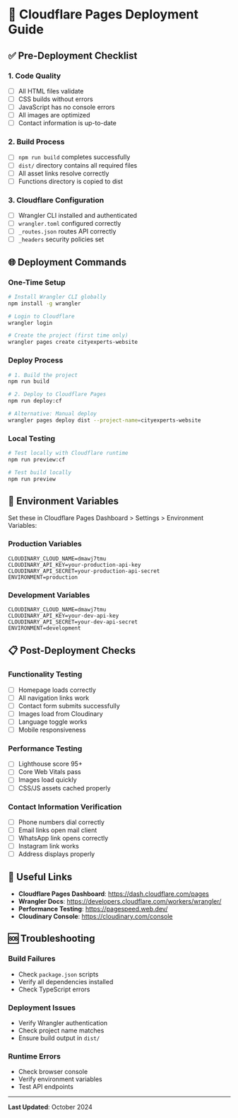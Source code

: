 # 🚀 Cloudflare Pages Deployment Guide

## ✅ Pre-Deployment Checklist

### 1. Code Quality
- [ ] All HTML files validate
- [ ] CSS builds without errors
- [ ] JavaScript has no console errors
- [ ] All images are optimized
- [ ] Contact information is up-to-date

### 2. Build Process
- [ ] `npm run build` completes successfully
- [ ] `dist/` directory contains all required files
- [ ] All asset links resolve correctly
- [ ] Functions directory is copied to dist

### 3. Cloudflare Configuration
- [ ] Wrangler CLI installed and authenticated
- [ ] `wrangler.toml` configured correctly
- [ ] `_routes.json` routes API correctly
- [ ] `_headers` security policies set

## 🌐 Deployment Commands

### One-Time Setup
```bash
# Install Wrangler CLI globally
npm install -g wrangler

# Login to Cloudflare
wrangler login

# Create the project (first time only)
wrangler pages create cityexperts-website
```

### Deploy Process
```bash
# 1. Build the project
npm run build

# 2. Deploy to Cloudflare Pages
npm run deploy:cf

# Alternative: Manual deploy
wrangler pages deploy dist --project-name=cityexperts-website
```

### Local Testing
```bash
# Test locally with Cloudflare runtime
npm run preview:cf

# Test build locally
npm run preview
```

## 🔧 Environment Variables

Set these in Cloudflare Pages Dashboard > Settings > Environment Variables:

### Production Variables
```
CLOUDINARY_CLOUD_NAME=dmawj7tmu
CLOUDINARY_API_KEY=your-production-api-key
CLOUDINARY_API_SECRET=your-production-api-secret
ENVIRONMENT=production
```

### Development Variables
```
CLOUDINARY_CLOUD_NAME=dmawj7tmu
CLOUDINARY_API_KEY=your-dev-api-key
CLOUDINARY_API_SECRET=your-dev-api-secret
ENVIRONMENT=development
```

## 📋 Post-Deployment Checks

### Functionality Testing
- [ ] Homepage loads correctly
- [ ] All navigation links work
- [ ] Contact form submits successfully
- [ ] Images load from Cloudinary
- [ ] Language toggle works
- [ ] Mobile responsiveness

### Performance Testing
- [ ] Lighthouse score 95+
- [ ] Core Web Vitals pass
- [ ] Images load quickly
- [ ] CSS/JS assets cached properly

### Contact Information Verification
- [ ] Phone numbers dial correctly
- [ ] Email links open mail client
- [ ] WhatsApp link opens correctly
- [ ] Instagram link works
- [ ] Address displays properly

## 🔗 Useful Links

- **Cloudflare Pages Dashboard**: https://dash.cloudflare.com/pages
- **Wrangler Docs**: https://developers.cloudflare.com/workers/wrangler/
- **Performance Testing**: https://pagespeed.web.dev/
- **Cloudinary Console**: https://cloudinary.com/console

## 🆘 Troubleshooting

### Build Failures
- Check `package.json` scripts
- Verify all dependencies installed
- Check TypeScript errors

### Deployment Issues
- Verify Wrangler authentication
- Check project name matches
- Ensure build output in `dist/`

### Runtime Errors
- Check browser console
- Verify environment variables
- Test API endpoints

---

**Last Updated**: October 2024